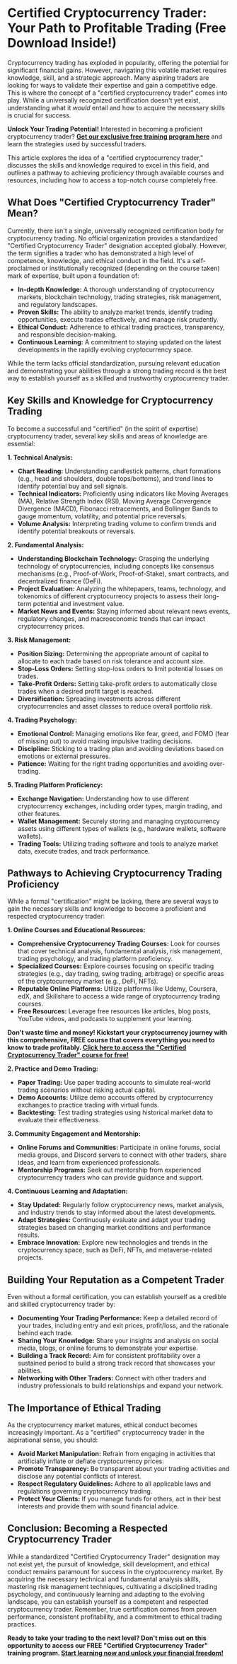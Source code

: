 # Certified Cryptocurrency Trader: Your Path to Profitable Trading (Free Download Inside!)

Cryptocurrency trading has exploded in popularity, offering the potential for significant financial gains. However, navigating this volatile market requires knowledge, skill, and a strategic approach. Many aspiring traders are looking for ways to validate their expertise and gain a competitive edge. This is where the concept of a "certified cryptocurrency trader" comes into play. While a universally recognized certification doesn't yet exist, understanding what it *would* entail and how to acquire the necessary skills is crucial for success.

**Unlock Your Trading Potential!** Interested in becoming a proficient cryptocurrency trader? **[Get our exclusive free training program here](https://udemywork.com/certified-cryptocurrency-trader)** and learn the strategies used by successful traders.

This article explores the idea of a "certified cryptocurrency trader," discusses the skills and knowledge required to excel in this field, and outlines a pathway to achieving proficiency through available courses and resources, including how to access a top-notch course completely free.

## What Does "Certified Cryptocurrency Trader" Mean?

Currently, there isn't a single, universally recognized certification body for cryptocurrency trading. No official organization provides a standardized "Certified Cryptocurrency Trader" designation accepted globally. However, the term signifies a trader who has demonstrated a high level of competence, knowledge, and ethical conduct in the field. It's a self-proclaimed or institutionally recognized (depending on the course taken) mark of expertise, built upon a foundation of:

*   **In-depth Knowledge:** A thorough understanding of cryptocurrency markets, blockchain technology, trading strategies, risk management, and regulatory landscapes.
*   **Proven Skills:** The ability to analyze market trends, identify trading opportunities, execute trades effectively, and manage risk prudently.
*   **Ethical Conduct:** Adherence to ethical trading practices, transparency, and responsible decision-making.
*   **Continuous Learning:** A commitment to staying updated on the latest developments in the rapidly evolving cryptocurrency space.

While the term lacks official standardization, pursuing relevant education and demonstrating your abilities through a strong trading record is the best way to establish yourself as a skilled and trustworthy cryptocurrency trader.

## Key Skills and Knowledge for Cryptocurrency Trading

To become a successful and "certified" (in the spirit of expertise) cryptocurrency trader, several key skills and areas of knowledge are essential:

**1. Technical Analysis:**

*   **Chart Reading:** Understanding candlestick patterns, chart formations (e.g., head and shoulders, double tops/bottoms), and trend lines to identify potential buy and sell signals.
*   **Technical Indicators:** Proficiently using indicators like Moving Averages (MA), Relative Strength Index (RSI), Moving Average Convergence Divergence (MACD), Fibonacci retracements, and Bollinger Bands to gauge momentum, volatility, and potential price reversals.
*   **Volume Analysis:** Interpreting trading volume to confirm trends and identify potential breakouts or reversals.

**2. Fundamental Analysis:**

*   **Understanding Blockchain Technology:** Grasping the underlying technology of cryptocurrencies, including concepts like consensus mechanisms (e.g., Proof-of-Work, Proof-of-Stake), smart contracts, and decentralized finance (DeFi).
*   **Project Evaluation:** Analyzing the whitepapers, teams, technology, and tokenomics of different cryptocurrency projects to assess their long-term potential and investment value.
*   **Market News and Events:** Staying informed about relevant news events, regulatory changes, and macroeconomic trends that can impact cryptocurrency prices.

**3. Risk Management:**

*   **Position Sizing:** Determining the appropriate amount of capital to allocate to each trade based on risk tolerance and account size.
*   **Stop-Loss Orders:** Setting stop-loss orders to limit potential losses on trades.
*   **Take-Profit Orders:** Setting take-profit orders to automatically close trades when a desired profit target is reached.
*   **Diversification:** Spreading investments across different cryptocurrencies and asset classes to reduce overall portfolio risk.

**4. Trading Psychology:**

*   **Emotional Control:** Managing emotions like fear, greed, and FOMO (fear of missing out) to avoid making impulsive trading decisions.
*   **Discipline:** Sticking to a trading plan and avoiding deviations based on emotions or external pressures.
*   **Patience:** Waiting for the right trading opportunities and avoiding over-trading.

**5. Trading Platform Proficiency:**

*   **Exchange Navigation:** Understanding how to use different cryptocurrency exchanges, including order types, margin trading, and other features.
*   **Wallet Management:** Securely storing and managing cryptocurrency assets using different types of wallets (e.g., hardware wallets, software wallets).
*   **Trading Tools:** Utilizing trading software and tools to analyze market data, execute trades, and track performance.

## Pathways to Achieving Cryptocurrency Trading Proficiency

While a formal "certification" might be lacking, there are several ways to gain the necessary skills and knowledge to become a proficient and respected cryptocurrency trader:

**1. Online Courses and Educational Resources:**

*   **Comprehensive Cryptocurrency Trading Courses:** Look for courses that cover technical analysis, fundamental analysis, risk management, trading psychology, and trading platform proficiency.
*   **Specialized Courses:** Explore courses focusing on specific trading strategies (e.g., day trading, swing trading, arbitrage) or specific areas of the cryptocurrency market (e.g., DeFi, NFTs).
*   **Reputable Online Platforms:** Utilize platforms like Udemy, Coursera, edX, and Skillshare to access a wide range of cryptocurrency trading courses.
*   **Free Resources:** Leverage free resources like articles, blog posts, YouTube videos, and podcasts to supplement your learning.

**Don't waste time and money! Kickstart your cryptocurrency journey with this comprehensive, FREE course that covers everything you need to know to trade profitably. [Click here to access the "Certified Cryptocurrency Trader" course for free!](https://udemywork.com/certified-cryptocurrency-trader)**

**2. Practice and Demo Trading:**

*   **Paper Trading:** Use paper trading accounts to simulate real-world trading scenarios without risking actual capital.
*   **Demo Accounts:** Utilize demo accounts offered by cryptocurrency exchanges to practice trading with virtual funds.
*   **Backtesting:** Test trading strategies using historical market data to evaluate their effectiveness.

**3. Community Engagement and Mentorship:**

*   **Online Forums and Communities:** Participate in online forums, social media groups, and Discord servers to connect with other traders, share ideas, and learn from experienced professionals.
*   **Mentorship Programs:** Seek out mentorship from experienced cryptocurrency traders who can provide guidance and support.

**4. Continuous Learning and Adaptation:**

*   **Stay Updated:** Regularly follow cryptocurrency news, market analysis, and industry trends to stay informed about the latest developments.
*   **Adapt Strategies:** Continuously evaluate and adapt your trading strategies based on changing market conditions and performance results.
*   **Embrace Innovation:** Explore new technologies and trends in the cryptocurrency space, such as DeFi, NFTs, and metaverse-related projects.

## Building Your Reputation as a Competent Trader

Even without a formal certification, you can establish yourself as a credible and skilled cryptocurrency trader by:

*   **Documenting Your Trading Performance:** Keep a detailed record of your trades, including entry and exit prices, profit/loss, and the rationale behind each trade.
*   **Sharing Your Knowledge:** Share your insights and analysis on social media, blogs, or online forums to demonstrate your expertise.
*   **Building a Track Record:** Aim for consistent profitability over a sustained period to build a strong track record that showcases your abilities.
*   **Networking with Other Traders:** Connect with other traders and industry professionals to build relationships and expand your network.

## The Importance of Ethical Trading

As the cryptocurrency market matures, ethical conduct becomes increasingly important. As a "certified" cryptocurrency trader in the aspirational sense, you should:

*   **Avoid Market Manipulation:** Refrain from engaging in activities that artificially inflate or deflate cryptocurrency prices.
*   **Promote Transparency:** Be transparent about your trading activities and disclose any potential conflicts of interest.
*   **Respect Regulatory Guidelines:** Adhere to all applicable laws and regulations governing cryptocurrency trading.
*   **Protect Your Clients:** If you manage funds for others, act in their best interests and provide them with sound financial advice.

## Conclusion: Becoming a Respected Cryptocurrency Trader

While a standardized "Certified Cryptocurrency Trader" designation may not exist yet, the pursuit of knowledge, skill development, and ethical conduct remains paramount for success in the cryptocurrency market. By acquiring the necessary technical and fundamental analysis skills, mastering risk management techniques, cultivating a disciplined trading psychology, and continuously learning and adapting to the evolving landscape, you can establish yourself as a competent and respected cryptocurrency trader. Remember, true certification comes from proven performance, consistent profitability, and a commitment to ethical trading practices.

**Ready to take your trading to the next level? Don't miss out on this opportunity to access our FREE "Certified Cryptocurrency Trader" training program. [Start learning now and unlock your financial freedom!](https://udemywork.com/certified-cryptocurrency-trader)**
